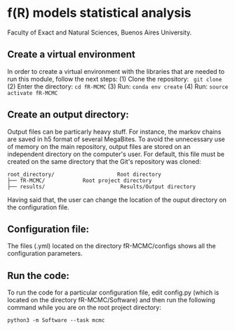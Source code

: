 # f(R) models statistical analysis
Faculty of Exact and Natural Sciences, Buenos Aires University.

## Create a virtual environment
In order to create a virtual environment with the libraries that are needed to run this module, follow the next steps:
(1) Clone the repository: ``` git clone``` 
(2) Enter the directory: ```cd fR-MCMC```
(3) Run: ```conda env create``` 
(4) Run: ```source activate fR-MCMC```

## Create an output directory:
Output files can be particarly heavy stuff. For instance, the markov chains are saved in h5 format of several MegaBites. To avoid the unnecessary use of memory on the main repository, output files are stored on an independent directory on the computer's user. For default, this file must be created on the same directory that the Git's repository was cloned:

```
root_directory/                    Root directory
├── fR-MCMC/            Root project directory
├── results/                        Results/Output directory
```

Having said that, the user can change the location of the ouput directory on the configuration file.

## Configuration file:
The files (.yml) located on the directory fR-MCMC/configs shows all the configuration parameters. 

## Run the code:
To run the code for a particular configuration file, edit config.py (which is located on the directory fR-MCMC/Software) and then run the following command while you are on the root project directory:  

```
python3 -m Software --task mcmc
```
